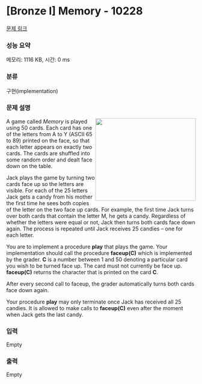 # [Bronze I] Memory - 10228 

[문제 링크](https://www.acmicpc.net/problem/10228) 

### 성능 요약

메모리: 1116 KB, 시간: 0 ms

### 분류

구현(implementation)

### 문제 설명

<p><img alt="" src="" style="width: 267px; height: 220px; float: right;">A game called <i>Memory</i> is played using 50 cards. Each card has one of the letters from A to Y (ASCII 65 to 89) printed on the face, so that each letter appears on exactly two cards. The cards are shuffled into some random order and dealt face down on the table.</p>

<p>Jack plays the game by turning two cards face up so the letters are visible. For each of the 25 letters Jack gets a candy from his mother the first time he sees both copies of the letter on the two face up cards. For example, the first time Jack turns over both cards that contain the letter M, he gets a candy. Regardless of whether the letters were equal or not, Jack then turns both cards face down again. The process is repeated until Jack receives 25 candies – one for each letter.</p>

<p>You are to implement a procedure <b>play</b> that plays the game. Your implementation should call the procedure <b>faceup(C)</b> which is implemented by the grader. <b>C</b> is a number between 1 and 50 denoting a particular card you wish to be turned face up. The card must not currently be face up. <b>faceup(C)</b> returns the character that is printed on the card <b>C</b>.</p>

<p>After every second call to faceup, the grader automatically turns both cards face down again.</p>

<p>Your procedure <b>play</b> may only terminate once Jack has received all 25 candies. It is allowed to make calls to <b>faceup(C)</b> even after the moment when Jack gets the last candy.</p>

### 입력 

 Empty

### 출력 

 Empty

